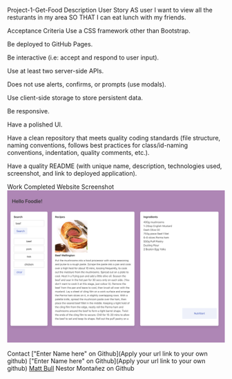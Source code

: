 Project-1-Get-Food
Description
User Story AS user I want to view all the resturants in my area SO THAT I can eat lunch with my friends.

Acceptance Criteria
Use a CSS framework other than Bootstrap.

Be deployed to GitHub Pages.

Be interactive (i.e: accept and respond to user input).

Use at least two server-side APIs.

Does not use alerts, confirms, or prompts (use modals).

Use client-side storage to store persistent data.

Be responsive.

Have a polished UI.

Have a clean repository that meets quality coding standards (file structure, naming conventions, follows best practices for class/id-naming conventions, indentation, quality comments, etc.).

Have a quality README (with unique name, description, technologies used, screenshot, and link to deployed application).

Work Completed
Website
Screenshot
![screenshot](assets/img/screenshot.png)

Contact
["Enter Name here" on Github](Apply your url link to your own github) ["Enter Name here" on Github](Apply your url link to your own github) [Matt Bull](https://github.com/Matt-Bull1) Nestor Montañez on Github